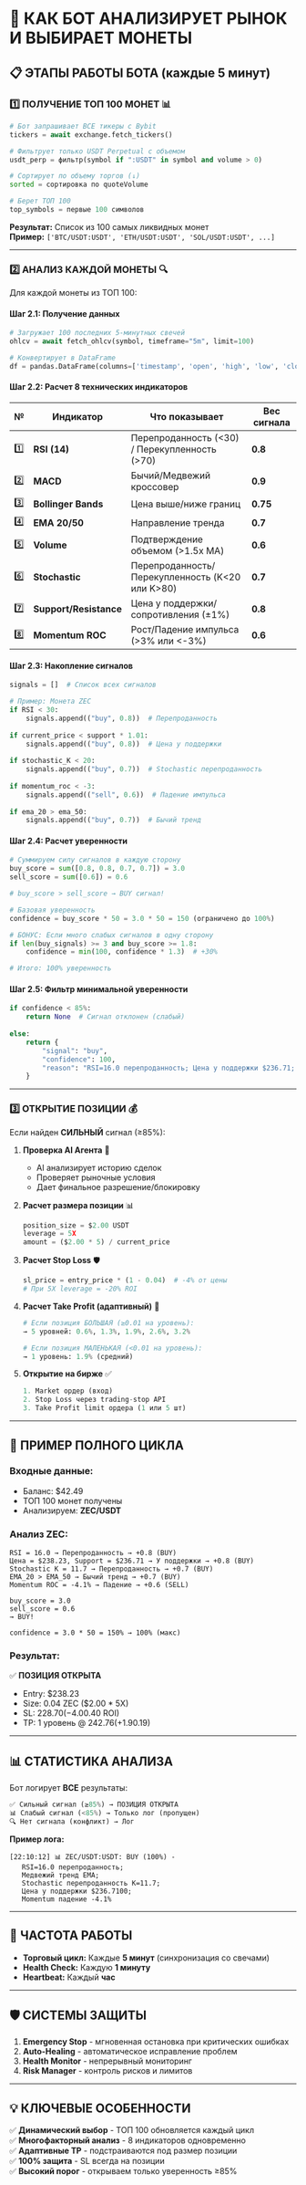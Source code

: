 # 🤖 КАК БОТ АНАЛИЗИРУЕТ РЫНОК И ВЫБИРАЕТ МОНЕТЫ

## 📋 **ЭТАПЫ РАБОТЫ БОТА (каждые 5 минут)**

### **1️⃣ ПОЛУЧЕНИЕ ТОП 100 МОНЕТ** 📊
```python
# Бот запрашивает ВСЕ тикеры с Bybit
tickers = await exchange.fetch_tickers()

# Фильтрует только USDT Perpetual с объемом
usdt_perp = фильтр(symbol if ":USDT" in symbol and volume > 0)

# Сортирует по объему торгов (↓)
sorted = сортировка по quoteVolume

# Берет ТОП 100
top_symbols = первые 100 символов
```

**Результат:** Список из 100 самых ликвидных монет  
**Пример:** `['BTC/USDT:USDT', 'ETH/USDT:USDT', 'SOL/USDT:USDT', ...]`

---

### **2️⃣ АНАЛИЗ КАЖДОЙ МОНЕТЫ** 🔍

Для каждой монеты из ТОП 100:

#### **Шаг 2.1: Получение данных**
```python
# Загружает 100 последних 5-минутных свечей
ohlcv = await fetch_ohlcv(symbol, timeframe="5m", limit=100)

# Конвертирует в DataFrame
df = pandas.DataFrame(columns=['timestamp', 'open', 'high', 'low', 'close', 'volume'])
```

#### **Шаг 2.2: Расчет 8 технических индикаторов**

| № | Индикатор | Что показывает | Вес сигнала |
|---|-----------|----------------|-------------|
| 1️⃣ | **RSI (14)** | Перепроданность (<30) / Перекупленность (>70) | **0.8** |
| 2️⃣ | **MACD** | Бычий/Медвежий кроссовер | **0.9** |
| 3️⃣ | **Bollinger Bands** | Цена выше/ниже границ | **0.75** |
| 4️⃣ | **EMA 20/50** | Направление тренда | **0.7** |
| 5️⃣ | **Volume** | Подтверждение объемом (>1.5x MA) | **0.6** |
| 6️⃣ | **Stochastic** | Перепроданность/Перекупленность (K<20 или K>80) | **0.7** |
| 7️⃣ | **Support/Resistance** | Цена у поддержки/сопротивления (±1%) | **0.8** |
| 8️⃣ | **Momentum ROC** | Рост/Падение импульса (>3% или <-3%) | **0.6** |

#### **Шаг 2.3: Накопление сигналов**

```python
signals = []  # Список всех сигналов

# Пример: Монета ZEC
if RSI < 30:
    signals.append(("buy", 0.8))  # Перепроданность
    
if current_price < support * 1.01:
    signals.append(("buy", 0.8))  # Цена у поддержки
    
if stochastic_K < 20:
    signals.append(("buy", 0.7))  # Stochastic перепроданность
    
if momentum_roc < -3:
    signals.append(("sell", 0.6))  # Падение импульса
    
if ema_20 > ema_50:
    signals.append(("buy", 0.7))  # Бычий тренд
```

#### **Шаг 2.4: Расчет уверенности**

```python
# Суммируем силу сигналов в каждую сторону
buy_score = sum([0.8, 0.8, 0.7, 0.7]) = 3.0
sell_score = sum([0.6]) = 0.6

# buy_score > sell_score → BUY сигнал!

# Базовая уверенность
confidence = buy_score * 50 = 3.0 * 50 = 150 (ограничено до 100%)

# БОНУС: Если много слабых сигналов в одну сторону
if len(buy_signals) >= 3 and buy_score >= 1.8:
    confidence = min(100, confidence * 1.3)  # +30%

# Итого: 100% уверенность
```

#### **Шаг 2.5: Фильтр минимальной уверенности**

```python
if confidence < 85%:
    return None  # Сигнал отклонен (слабый)
    
else:
    return {
        "signal": "buy",
        "confidence": 100,
        "reason": "RSI=16.0 перепроданность; Цена у поддержки $236.71; Stochastic K=11.7; Бычий EMA тренд"
    }
```

---

### **3️⃣ ОТКРЫТИЕ ПОЗИЦИИ** 💰

Если найден **СИЛЬНЫЙ** сигнал (≥85%):

1. **Проверка AI Агента** 🤖
   - AI анализирует историю сделок
   - Проверяет рыночные условия
   - Дает финальное разрешение/блокировку

2. **Расчет размера позиции** 📊
   ```python
   position_size = $2.00 USDT
   leverage = 5X
   amount = ($2.00 * 5) / current_price
   ```

3. **Расчет Stop Loss** 🛡️
   ```python
   sl_price = entry_price * (1 - 0.04)  # -4% от цены
   # При 5X leverage = -20% ROI
   ```

4. **Расчет Take Profit (адаптивный)** 🎯
   ```python
   # Если позиция БОЛЬШАЯ (≥0.01 на уровень):
   → 5 уровней: 0.6%, 1.3%, 1.9%, 2.6%, 3.2%
   
   # Если позиция МАЛЕНЬКАЯ (<0.01 на уровень):
   → 1 уровень: 1.9% (средний)
   ```

5. **Открытие на бирже** ✅
   ```python
   1. Market ордер (вход)
   2. Stop Loss через trading-stop API
   3. Take Profit limit ордера (1 или 5 шт)
   ```

---

## 🎯 **ПРИМЕР ПОЛНОГО ЦИКЛА**

### **Входные данные:**
- Баланс: $42.49
- ТОП 100 монет получены
- Анализируем: **ZEC/USDT**

### **Анализ ZEC:**
```
RSI = 16.0 → Перепроданность → +0.8 (BUY)
Цена = $238.23, Support = $236.71 → У поддержки → +0.8 (BUY)
Stochastic K = 11.7 → Перепроданность → +0.7 (BUY)
EMA_20 > EMA_50 → Бычий тренд → +0.7 (BUY)
Momentum ROC = -4.1% → Падение → +0.6 (SELL)

buy_score = 3.0
sell_score = 0.6
→ BUY!

confidence = 3.0 * 50 = 150% → 100% (макс)
```

### **Результат:**
✅ **ПОЗИЦИЯ ОТКРЫТА**
- Entry: $238.23
- Size: 0.04 ZEC ($2.00 * 5X)
- SL: $228.70 (-4.0% = -$0.40 ROI)
- TP: 1 уровень @ $242.76 (+1.9% = +$0.19)

---

## 📊 **СТАТИСТИКА АНАЛИЗА**

Бот логирует **ВСЕ** результаты:

```python
✅ Сильный сигнал (≥85%) → ПОЗИЦИЯ ОТКРЫТА
📊 Слабый сигнал (<85%) → Только лог (пропущен)
🔍 Нет сигнала (конфликт) → Лог
```

**Пример лога:**
```
[22:10:12] 📊 ZEC/USDT:USDT: BUY (100%) - 
   RSI=16.0 перепроданность; 
   Медвежий тренд EMA; 
   Stochastic перепроданность K=11.7; 
   Цена у поддержки $236.7100; 
   Momentum падение -4.1%
```

---

## 🔄 **ЧАСТОТА РАБОТЫ**

- **Торговый цикл:** Каждые **5 минут** (синхронизация со свечами)
- **Health Check:** Каждую **1 минуту**
- **Heartbeat:** Каждый **час**

---

## 🛡️ **СИСТЕМЫ ЗАЩИТЫ**

1. **Emergency Stop** - мгновенная остановка при критических ошибках
2. **Auto-Healing** - автоматическое исправление проблем
3. **Health Monitor** - непрерывный мониторинг
4. **Risk Manager** - контроль рисков и лимитов

---

## 💡 **КЛЮЧЕВЫЕ ОСОБЕННОСТИ**

✅ **Динамический выбор** - ТОП 100 обновляется каждый цикл  
✅ **Многофакторный анализ** - 8 индикаторов одновременно  
✅ **Адаптивные TP** - подстраиваются под размер позиции  
✅ **100% защита** - SL всегда на позиции  
✅ **Высокий порог** - открываем только уверенность ≥85%



